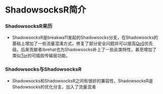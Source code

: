 # ShadowsocksR简介

### ShadowsocksR来历

* ShadowsocksR是breakwa11发起的Shadowsocks分支，在Shadowsocks的基础上增加了一些流量混淆方式，修复了部分安全问题并可以提高[QoS](https://zh.wikipedia.org/wiki/QoS)优先级。后来贡献者ibrehat也为Shadowsocks补上了一些此类特性，甚至增加了类似[Tor](https://zh.wikipedia.org/wiki/Tor)的可插拔传输层功能。

### Shadowsocks与ShadowsocksR

* Shadowsocks和ShadowsocksR之间有很好的兼容性，ShadowsocksR是Shadowsocks的优化分支，加入了流量混淆



